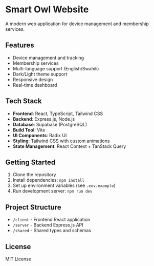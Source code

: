 # Smart Owl Website

A modern web application for device management and membership services.

## Features

- Device management and tracking
- Membership services
- Multi-language support (English/Swahili)
- Dark/Light theme support
- Responsive design
- Real-time dashboard

## Tech Stack

- **Frontend**: React, TypeScript, Tailwind CSS
- **Backend**: Express.js, Node.js
- **Database**: Supabase (PostgreSQL)
- **Build Tool**: Vite
- **UI Components**: Radix UI
- **Styling**: Tailwind CSS with custom animations
- **State Management**: React Context + TanStack Query

## Getting Started

1. Clone the repository
2. Install dependencies: `npm install`
3. Set up environment variables (see `.env.example`)
4. Run development server: `npm run dev`

## Project Structure

- `/client` - Frontend React application
- `/server` - Backend Express.js API
- `/shared` - Shared types and schemas

## License

MIT License